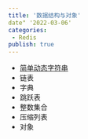 ```yaml
---
title: '数据结构与对象'
date" '2022-03-06'
categories:
 - Redis
publish: true
---
```


- [简单动态字符串](./01.1.md)
- 链表
- 字典
- 跳跃表
- 整数集合
- 压缩列表
- 对象

